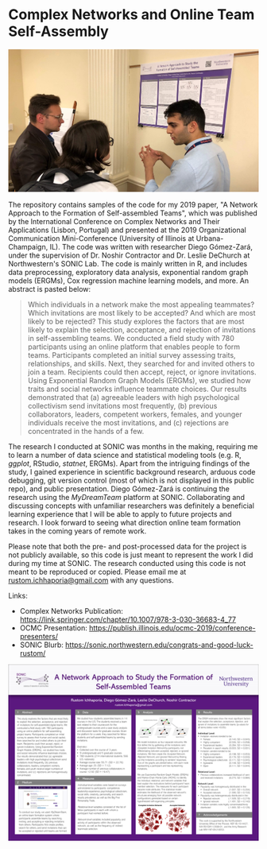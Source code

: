 # Complex Networks and Online Team Self-Assembly

<img src='pics/explaining1.jpeg' width="1100"/>

The repository contains samples of the code for my 2019 paper, "A Network Approach to the Formation of Self-assembled Teams", which was published by the International Conference on Complex Networks and Their Applications (Lisbon, Portugal) and presented at the 2019 Organizational Communication Mini-Conference (University of Illinois at Urbana-Champaign, IL). The code was written with researcher Diego Gómez-Zará, under the supervision of Dr. Noshir Contractor and Dr. Leslie DeChurch at Northwestern's SONIC Lab. The code is mainly written in R, and includes data preprocessing, exploratory data analysis, exponential random graph models (ERGMs), Cox regression machine learning models, and more. An abstract is pasted below: 

> Which individuals in a network make the most appealing teammates? Which invitations are most likely to be accepted? And which are most likely to be rejected? This study explores the factors that are most likely to explain the selection, acceptance, and rejection of invitations in self-assembling teams. We conducted a field study with 780 participants using an online platform that enables people to form teams. Participants completed an initial survey assessing traits, relationships, and skills. Next, they searched for and invited others to join a team. Recipients could then accept, reject, or ignore invitations. Using Exponential Random Graph Models (ERGMs), we studied how traits and social networks influence teammate choices. Our results demonstrated that (a) agreeable leaders with high psychological collectivism send invitations most frequently, (b) previous collaborators, leaders, competent workers, females, and younger individuals receive the most invitations, and (c) rejections are concentrated in the hands of a few.

The research I conducted at SONIC was months in the making, requiring me to learn a number of data science and statistical modeling tools (e.g. R, _ggplot_, RStudio, _statnet_, ERGMs). Apart from the intriguing findings of the study, I gained experience in scientific background research, arduous code debugging, git version control (most of which is not displayed in this public repo), and public presentation. Diego Gómez-Zará is continuing the research using the _MyDreamTeam_ platform at SONIC. Collaborating and discussing concepts with unfamiliar researchers was definitely a beneficial learning experience that I will be able to apply to future projects and research. I look forward to seeing what direction online team formation takes in the coming years of remote work. 

Please note that both the pre- and post-processed data for the project is not publicly available, so this code is just meant to represent the work I did during my time at SONIC. The research conducted using this code is not meant to be reproduced or copied. Please email me at rustom.ichhaporia@gmail.com with any questions. 

Links:
* Complex Networks Publication: https://link.springer.com/chapter/10.1007/978-3-030-36683-4_77
* OCMC Presentation: https://publish.illinois.edu/ocmc-2019/conference-presenters/
* SONIC Blurb: https://sonic.northwestern.edu/congrats-and-good-luck-rustom/

<img src="poster/final-ocmc-poster.png" width="1100"/>
